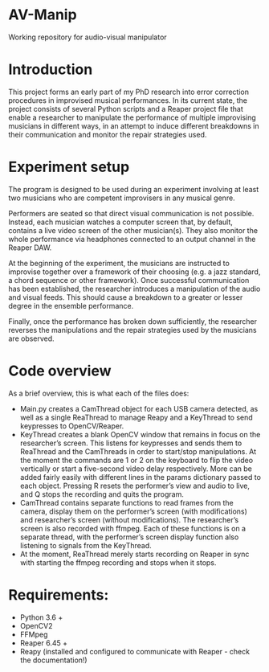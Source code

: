 # AV-Manip
Working repository for audio-visual manipulator

# Introduction
This project forms an early part of my PhD research into error correction procedures in improvised musical performances.
In its current state, the project consists of several Python scripts and a Reaper project file that enable a researcher to manipulate the performance of multiple improvising musicians in different ways, in an attempt to induce different breakdowns in their communication and monitor the repair strategies used.

# Experiment setup
The program is designed to be used during an experiment involving at least two musicians who are competent improvisers in any musical genre. 

Performers are seated so that direct visual communication is not possible. Instead, each musician watches a computer screen that, by default, contains a live video screen of the other musician(s). They also monitor the whole performance via headphones connected to an output channel in the Reaper DAW.

At the beginning of the experiment, the musicians are instructed to improvise together over a framework of their choosing (e.g. a jazz standard, a chord sequence or other framework). Once successful communication has been established, the researcher introduces a manipulation of the audio and visual feeds. This should cause a breakdown to a greater or lesser degree in the ensemble performance.

Finally, once the performance has broken down sufficiently, the researcher reverses the manipulations and the repair strategies used by the musicians are observed.

# Code overview

As a brief overview, this is what each of the files does:

-	Main.py creates a CamThread object for each USB camera detected, as well as a single ReaThread to manage Reapy and a KeyThread to send keypresses to OpenCV/Reaper.
-	KeyThread creates a blank OpenCV window that remains in focus on the researcher’s screen. This listens for keypresses and sends them to ReaThread and the CamThreads in order to start/stop manipulations. At the moment the commands are 1 or 2 on the keyboard to flip the video vertically or start a five-second video delay respectively. More can be added fairly easily with different lines in the params dictionary passed to each object. Pressing R resets the performer’s view and audio to live, and Q stops the recording and quits the program.
-	CamThread contains separate functions to read frames from the camera, display them on the performer’s screen (with modifications) and researcher’s screen (without modifications). The researcher’s screen is also recorded with ffmpeg. Each of these functions is on a separate thread, with the performer’s screen display function also listening to signals from the KeyThread.
-	At the moment, ReaThread merely starts recording on Reaper in sync with starting the ffmpeg recording and stops when it stops. 

# Requirements:
- Python 3.6 +
- OpenCV2
- FFMpeg
- Reaper 6.45 +
- Reapy (installed and configured to communicate with Reaper - check the documentation!)
